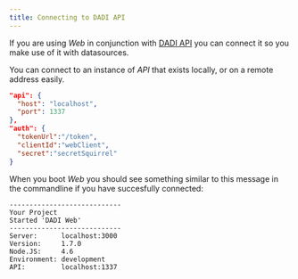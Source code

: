 ```yaml
---
title: Connecting to DADI API
---
```


If you are using _Web_ in conjunction with [DADI API](https://dadi.tech/platform/api) you can connect it so you make use of it with datasources.

You can connect to an instance of _API_ that exists locally, or on a remote address easily.

```json
"api": {
  "host": "localhost",
  "port": 1337
},
"auth": {
  "tokenUrl":"/token",
  "clientId":"webClient",
  "secret":"secretSquirrel"
}
```

When you boot _Web_ you should see something similar to this message in the commandline if you have succesfully connected:

```
----------------------------
Your Project
Started 'DADI Web'
----------------------------
Server:      localhost:3000
Version:     1.7.0
Node.JS:     4.6
Environment: development
API:         localhost:1337
```
